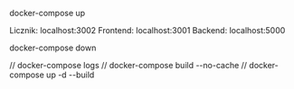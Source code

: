 docker-compose up

Licznik: localhost:3002
Frontend: localhost:3001
Backend: localhost:5000

docker-compose down


// docker-compose logs
// docker-compose build --no-cache
// docker-compose up -d --build
